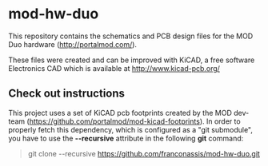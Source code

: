 mod-hw-duo
=======================

This repository contains the schematics and PCB design files for the MOD Duo hardware (http://portalmod.com/).


These files were created and can be improved with KiCAD, a free software Electronics CAD which is available at http://www.kicad-pcb.org/

## Check out instructions ##

This project uses a set of KiCAD pcb footprints created by the MOD dev-team (https://github.com/portalmod/mod-kicad-footprints). In order to properly fetch this dependency, which is configured as a "git submodule", you have to use the **--recursive** attribute in the following **git** command:

> git clone --recursive https://github.com/franconassis/mod-hw-duo.git
